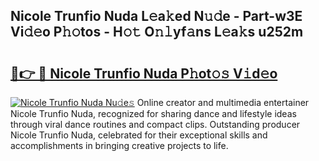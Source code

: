 ## Nicole Trunfio Nuda L𝚎a𝚔ed N𝚞𝚍e - Part-w3E Vi𝚍𝚎o P𝚑𝚘tos - H𝚘𝚝 O𝚗𝚕yf𝚊ns L𝚎a𝚔s u252m

# <h2><a href="http://kf1165b.oniu.top/?m=Nicole+Trunfio+Nuda">🔗👉 🔴 Nicole Trunfio Nuda P𝚑ot𝚘𝚜 V𝚒d𝚎o</a></h2>

[![Nicole Trunfio Nuda Nu𝚍e𝚜](https://i.imgur.com/0qMVB7G.gif)](http://kf1165b.oniu.top/?m=Nicole+Trunfio+Nuda)
Online creator and multimedia entertainer Nicole Trunfio Nuda, recognized for sharing dance and lifestyle ideas through viral dance routines and compact clips. Outstanding producer Nicole Trunfio Nuda, celebrated for their exceptional skills and accomplishments in bringing creative projects to life.  
